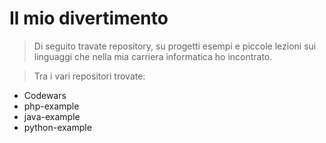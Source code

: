 # Il mio divertimento

> Di seguito travate repository, su progetti esempi e piccole lezioni sui linguaggi che nella mia carriera informatica ho incontrato.

> Tra i vari repositori trovate:

- Codewars
- php-example
- java-example
- python-example
